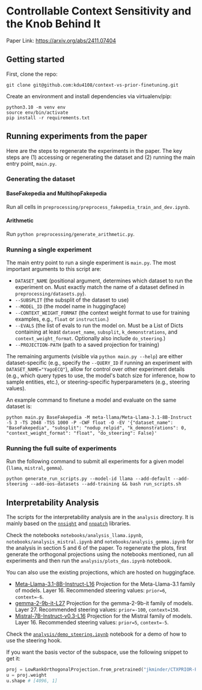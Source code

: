 # Controllable Context Sensitivity and the Knob Behind It
Paper Link: https://arxiv.org/abs/2411.07404

## Getting started
First, clone the repo:
```
git clone git@github.com:kdu4108/context-vs-prior-finetuning.git
```

Create an environment and install dependencies via virtualenv/pip:
```
python3.10 -m venv env
source env/bin/activate
pip install -r requirements.txt
```

## Running experiments from the paper
Here are the steps to regenerate the experiments in the paper. The key steps are (1) accessing or regenerating the dataset and (2) running the main entry point, `main.py`.

### Generating the dataset
#### BaseFakepedia and MultihopFakepedia
Run all cells in `preprocessing/preprocess_fakepedia_train_and_dev.ipynb`.

#### Arithmetic
Run `python preprocessing/generate_arithmetic.py`.

### Running a single experiment
The main entry point to run a single experiment is `main.py`. The most important arguments to this script are:
* `DATASET_NAME` (positional argument, determines which dataset to run the experiment on. Must exactly match the name of a dataset defined in `preprocessing/datasets.py`).
* `--SUBSPLIT` (the subsplit of the dataset to use)
* `--MODEL_ID` (the model name in huggingface)
* `--CONTEXT_WEIGHT_FORMAT` (the context weight format to use for training examples, e.g., `float` or `instruction`.)
* `--EVALS` (the list of evals to run the model on. Must be a List of Dicts containing at least `dataset_name`, `subsplit`, `k_demonstrations`, and `context_weight_format`. Optionally also include `do_steering`.)
* `--PROJECTION-PATH` (path to a saved projection for training)

The remaining arguments (visible via `python main.py --help`) are either dataset-specific (e.g., specify the `--QUERY_ID` if running an experiment with `DATASET_NAME="YagoECQ"`), allow for control over other experiment details (e.g., which query types to use, the model's batch size for inference, how to sample entities, etc.), or steering-specific hyperparameters (e.g., steering values).

An example command to finetune a model and evaluate on the same dataset is:
```
python main.py BaseFakepedia -M meta-llama/Meta-Llama-3.1-8B-Instruct -S 3 -TS 2048 -TSS 1000 -P -CWF float -O -EV '{"dataset_name": "BaseFakepedia", "subsplit": "nodup_relpid", "k_demonstrations": 0, "context_weight_format": "float", "do_steering": False}'
```

### Running the full suite of experiments
Run the following command to submit all experiments for a given model (`llama`, `mistral`, `gemma`).
```
python generate_run_scripts.py --model-id llama --add-default --add-steering --add-oos-datasets --add-training && bash run_scripts.sh
```

## Interpretability Analysis

The scripts for the interpretability analysis are in the `analysis` directory. 
It is mainly based on the [`nnsight`](http://nnsight.net) and [`nnpatch`](https://github.com/jkminder/nnpatch) libraries.

Check the notebooks `notebooks/analysis_llama.ipynb`, `notebooks/analysis_mistral.ipynb` and `notebooks/analysis_gemma.ipynb` for the analysis in section 5 and 6 of the paper. To regenerate the plots, first generate the orthogonal projections using the notebooks mentioned, run all experiments and then run the `analysis/plots_das.ipynb` notebook.

You can also use the existing projections, which are hosted on huggingface. 
- [Meta-Llama-3.1-8B-Instruct-L16](https://huggingface.co/jkminder/CTXPRIOR-Projection-Meta-Llama-3.1-8B-Instruct-L16) Projection for the Meta-Llama-3.1 family of models. Layer 16. Recommended steering values: `prior=6`, `context=-6`.
- [gemma-2-9b-it-L27](https://huggingface.co/jkminder/CTXPRIOR-Projection-gemma-2-9b-it-L27) Projection for the gemma-2-9b-it family of models. Layer 27. Recommended steering values: `prior=-100`, `context=150`.
- [Mistral-7B-Instruct-v0.3-L16](https://huggingface.co/jkminder/CTXPRIOR-Projection-Mistral-7B-Instruct-v0.3-L16) Projection for the Mistral family of models. Layer 16. Recommended steering values: `prior=5`, `context=-5`.

Check the [`analysis/demo_steering.ipynb`](analysis/demo_steering.ipynb) notebook for a demo of how to use the steering hook.

If you want the basis vector of the subspace, use the following snippet to get it:

```python
proj = LowRankOrthogonalProjection.from_pretrained("jkminder/CTXPRIOR-Projection-Meta-Llama-3.1-8B-Instruct-L16")
u = proj.weight
u.shape # [4096, 1]
```



